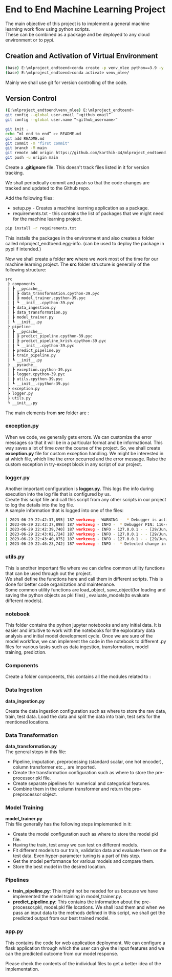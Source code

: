 
# End to End Machine Learning Project  

The main objective of this project is to implement a general machine learning work flow using python scripts.  
These can be combined as a package and be deployed to any cloud environment or to pypi.  


## Creation and Activation of Virtual Environment
```bash
(base) E:\mlproject_endtoend>conda create -p venv_mlee python==3.9 -y
(base) E:\mlproject_endtoend>conda activate venv_mlee/
```

Mainly we shall use git for version controlling of the code.  

## Version Control  
```bash
(E:\mlproject_endtoend\venv_mlee) E:\mlproject_endtoend>  
git config --global user.email “<github_email”
git config --global user.name “<github_username>”

git init . 
echo “ml end to end” >> README.md
git add README.md
git commit -m "first commit"
git branch -M main
git remote add origin https://github.com/karthik-44/mlproject_endtoend.git
git push -u origin main
```

Create a **.gitignore** file. This doesn't track files listed in it for version tracking.  

We shall periodically commit and push so that the code changes are tracked and updated to the Github repo.  

Add the following files:  
- setup.py - Creates a machine learning application as a package.
- requirements.txt - this contains the list of packages that we might need for the machine learning project.

```bash
pip install -r requirements.txt
```

This installs the packages in the environment and also creates a folder called mlproject_endtoend.egg-info. (can be used to deploy the package in pypi if intended.)  

Now we shall create a folder **src** where we work most of the time for our machine learning project. The **src** folder structure is generally of the following structure: 
```bash
src
 ┣ components
 ┃ ┣ __pycache__
 ┃ ┃ ┣ data_transformation.cpython-39.pyc
 ┃ ┃ ┣ model_trainer.cpython-39.pyc
 ┃ ┃ ┗ __init__.cpython-39.pyc
 ┃ ┣ data_ingestion.py
 ┃ ┣ data_transformation.py
 ┃ ┣ model_trainer.py
 ┃ ┗ __init__.py
 ┣ pipeline
 ┃ ┣ __pycache__
 ┃ ┃ ┣ predict_pipeline.cpython-39.pyc
 ┃ ┃ ┣ predict_pipeline_krish.cpython-39.pyc
 ┃ ┃ ┗ __init__.cpython-39.pyc
 ┃ ┣ predict_pipeline.py
 ┃ ┣ train_pipeline.py
 ┃ ┗ __init__.py
 ┣ __pycache__
 ┃ ┣ exception.cpython-39.pyc
 ┃ ┣ logger.cpython-39.pyc
 ┃ ┣ utils.cpython-39.pyc
 ┃ ┗ __init__.cpython-39.pyc
 ┣ exception.py
 ┣ logger.py
 ┣ utils.py
 ┗ __init__.py

```

The main elements from **src** folder are :  
### exception.py
When we code, we generally gets errors. We can customize the error messages so that it will be in a particular format and be informational. This way saves a lot of time over the course of the project. So, we shall create **exception.py** file for custom exception handling. We might be interested in at which file, which line the error occurred and the error message.
Raise the custom exception in try-except block in any script of our project.  


### logger.py 
Another important configuration is **logger.py**. This logs the info during execution into the log file that is configured by us.  
Create this script file and call this script from any other scripts in our project to log the details into the log file.  
A sample information that is logged into one of the files:  
```bash
[ 2023-06-29 22:42:37,895] 187 werkzeug - WARNING -  * Debugger is active!
[ 2023-06-29 22:42:37,898] 187 werkzeug - INFO -  * Debugger PIN: 116-420-621
[ 2023-06-29 22:42:39,740] 187 werkzeug - INFO - 127.0.0.1 - - [29/Jun/2023 22:42:39] "POST /predictdata HTTP/1.1" 200 -
[ 2023-06-29 22:43:02,724] 187 werkzeug - INFO - 127.0.0.1 - - [29/Jun/2023 22:43:02] "POST /predictdata HTTP/1.1" 200 -
[ 2023-06-29 22:43:40,075] 187 werkzeug - INFO - 127.0.0.1 - - [29/Jun/2023 22:43:40] "POST /predictdata HTTP/1.1" 200 -
[ 2023-06-29 22:46:23,742] 187 werkzeug - INFO -  * Detected change in 'E:\\mlproject_endtoend\\app_krish.py', reloading

```

### utils.py  
This is another important file where we can define common utility functions that can be used through out the project.  
We shall define the functions here and call them in different scripts. This is done for better code organization and maintenance.  
Some common utility functions are load_object, save_object(for loading and saving the python objects as pkl files) , evaluate_models(to evaluate different models).  

### notebook
This folder contains the python jupyter notebooks and any initial data. It is easier and intuitive to work with the notebooks for the exploratory data analysis and initial model development cycle. Once we are sure of the model workflow, we can implement the code in the notebook to different .py files for various tasks such as data ingestion, transformation, model training, prediction.  


### Components
Create a folder components, this contains all the modules related to :
### Data Ingestion
**data_ingestion.py** 

Create the data ingestion configuration such as where to store the raw data, train, test data.
Load the data and split the data into train, test sets for the mentioned locations.  

### Data Transformation
**data_transformation.py**  
The general steps in this file:  

- Pipeline, imputation, preprocessing (standard scalar, one hot encoder), column transformer etc.,. are imported.
- Create the transformation configuration such as where to store the pre-processor pkl file.
- Create separate pipelines for numerical and categorical features.
- Combine them in the column transformer and return the pre-preprocessor object.


### Model Training
**model_trainer.py**  
This file generally has the following steps implemented in it:  
- Create the model configuration such as where to store the model pkl file.
- Having the train, test array we can test on different models.
- Fit different models to our train, validation data and evaluate them on the test data. Even hyper-parameter tuning is a part of this step.
- Get the model performance for various models and compare them.
- Store the best model in the desired location.

### Pipelines
- **train_pipeline.py**: This might not be needed for us because we have implemented the model training in model_trainer.py.
- **predict_pipeline.py**: This contains the information about the pre-processor.pkl, model.pkl file locations. We shall load them and when we pass an input data to the methods defined in this script, we shall get the predicted output from our best trained model.

### app.py  
This contains the code for web application deployment. We can configure a flask application through which the user can give the input features and we can the predicted outcome from our model response.  

 Please check the contents of the individual files to get a better idea of the implementation.  
 


